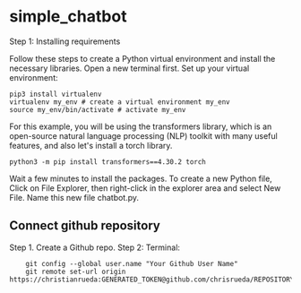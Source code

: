 # simple_chatbot
Step 1: Installing requirements

Follow these steps to create a Python virtual environment and install the necessary libraries. Open a new terminal first.
Set up your virtual environment:

    pip3 install virtualenv 
    virtualenv my_env # create a virtual environment my_env
    source my_env/bin/activate # activate my_env

For this example, you will be using the transformers library, which is an open-source natural language processing (NLP) toolkit with many useful features, and also let's install a torch library.

    python3 -m pip install transformers==4.30.2 torch

Wait a few minutes to install the packages.
To create a new Python file, Click on File Explorer, then right-click in the explorer area and select New File. Name this new file chatbot.py.
## Connect github repository
Step 1. Create a Github repo.
Step 2: Terminal:

```git config --global user.email "email@example.com"
    git config --global user.name "Your Github User Name"
    git remote set-url origin https://christianrueda:GENERATED_TOKEN@github.com/chrisrueda/REPOSITORY_NAME.git
```

